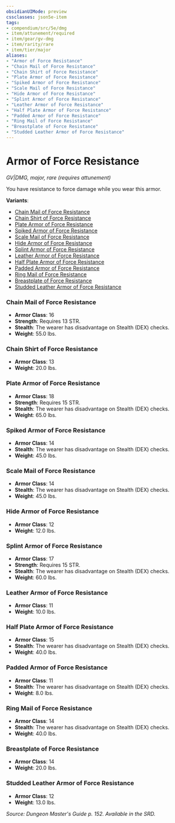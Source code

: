 ```yaml
---
obsidianUIMode: preview
cssclasses: json5e-item
tags:
- compendium/src/5e/dmg
- item/attunement/required
- item/gear/gv-dmg
- item/rarity/rare
- item/tier/major
aliases: 
- "Armor of Force Resistance"
- "Chain Mail of Force Resistance"
- "Chain Shirt of Force Resistance"
- "Plate Armor of Force Resistance"
- "Spiked Armor of Force Resistance"
- "Scale Mail of Force Resistance"
- "Hide Armor of Force Resistance"
- "Splint Armor of Force Resistance"
- "Leather Armor of Force Resistance"
- "Half Plate Armor of Force Resistance"
- "Padded Armor of Force Resistance"
- "Ring Mail of Force Resistance"
- "Breastplate of Force Resistance"
- "Studded Leather Armor of Force Resistance"
---
```

# Armor of Force Resistance
*GV|DMG, major, rare (requires attunement)*  


You have resistance to force damage while you wear this armor.

**Variants**:
- [Chain Mail of Force Resistance](#Chain%20Mail%20of%20Force%20Resistance)
- [Chain Shirt of Force Resistance](#Chain%20Shirt%20of%20Force%20Resistance)
- [Plate Armor of Force Resistance](#Plate%20Armor%20of%20Force%20Resistance)
- [Spiked Armor of Force Resistance](#Spiked%20Armor%20of%20Force%20Resistance)
- [Scale Mail of Force Resistance](#Scale%20Mail%20of%20Force%20Resistance)
- [Hide Armor of Force Resistance](#Hide%20Armor%20of%20Force%20Resistance)
- [Splint Armor of Force Resistance](#Splint%20Armor%20of%20Force%20Resistance)
- [Leather Armor of Force Resistance](#Leather%20Armor%20of%20Force%20Resistance)
- [Half Plate Armor of Force Resistance](#Half%20Plate%20Armor%20of%20Force%20Resistance)
- [Padded Armor of Force Resistance](#Padded%20Armor%20of%20Force%20Resistance)
- [Ring Mail of Force Resistance](#Ring%20Mail%20of%20Force%20Resistance)
- [Breastplate of Force Resistance](#Breastplate%20of%20Force%20Resistance)
- [Studded Leather Armor of Force Resistance](#Studded%20Leather%20Armor%20of%20Force%20Resistance)

### Chain Mail of Force Resistance

- **Armor Class**: 16
- **Strength**: Requires 13 STR.
- **Stealth**: The wearer has disadvantage on Stealth (DEX) checks.
- **Weight**: 55.0 lbs.

### Chain Shirt of Force Resistance

- **Armor Class**: 13
- **Weight**: 20.0 lbs.

### Plate Armor of Force Resistance

- **Armor Class**: 18
- **Strength**: Requires 15 STR.
- **Stealth**: The wearer has disadvantage on Stealth (DEX) checks.
- **Weight**: 65.0 lbs.

### Spiked Armor of Force Resistance

- **Armor Class**: 14
- **Stealth**: The wearer has disadvantage on Stealth (DEX) checks.
- **Weight**: 45.0 lbs.

### Scale Mail of Force Resistance

- **Armor Class**: 14
- **Stealth**: The wearer has disadvantage on Stealth (DEX) checks.
- **Weight**: 45.0 lbs.

### Hide Armor of Force Resistance

- **Armor Class**: 12
- **Weight**: 12.0 lbs.

### Splint Armor of Force Resistance

- **Armor Class**: 17
- **Strength**: Requires 15 STR.
- **Stealth**: The wearer has disadvantage on Stealth (DEX) checks.
- **Weight**: 60.0 lbs.

### Leather Armor of Force Resistance

- **Armor Class**: 11
- **Weight**: 10.0 lbs.

### Half Plate Armor of Force Resistance

- **Armor Class**: 15
- **Stealth**: The wearer has disadvantage on Stealth (DEX) checks.
- **Weight**: 40.0 lbs.

### Padded Armor of Force Resistance

- **Armor Class**: 11
- **Stealth**: The wearer has disadvantage on Stealth (DEX) checks.
- **Weight**: 8.0 lbs.

### Ring Mail of Force Resistance

- **Armor Class**: 14
- **Stealth**: The wearer has disadvantage on Stealth (DEX) checks.
- **Weight**: 40.0 lbs.

### Breastplate of Force Resistance

- **Armor Class**: 14
- **Weight**: 20.0 lbs.

### Studded Leather Armor of Force Resistance

- **Armor Class**: 12
- **Weight**: 13.0 lbs.


*Source: Dungeon Master's Guide p. 152. Available in the SRD.*
